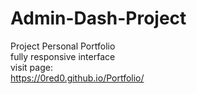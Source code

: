 # Admin-Dash-Project
Project Personal Portfolio	<br>
fully responsive interface <br>
visit page: <br>
https://0red0.github.io/Portfolio/
